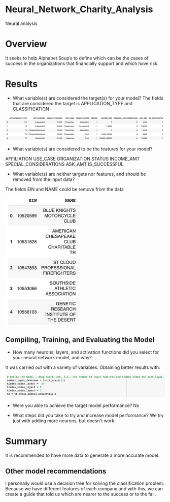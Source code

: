# Neural_Network_Charity_Analysis
Neural analysis

# Overview
It seeks to help Alphabet Soup’s to define which can be the cases of success in the organizations that financially support and which have risk

# Results

- What variable(s) are considered the target(s) for your model?
The fields that are considered the target is APPLICATION_TYPE and CLASSIFICATION

![alt text](Resources/2.png)

- What variable(s) are considered to be the features for your model?

AFFILIATION
USE_CASE
ORGANIZATION
STATUS
INCOME_AMT
SPECIAL_CONSIDERATIONS
ASK_AMT
IS_SUCCESSFUL

- What variable(s) are neither targets nor features, and should be removed from the input data?

The fields EIN and NAME could be remove from the data

![alt text](Resources/3.png)

## Compiling, Training, and Evaluating the Model

- How many neurons, layers, and activation functions did you select for your neural network model, and why?

It was carried out with a variety of variables. Obtaining better results with:

![alt text](Resources/5.png)


- Were you able to achieve the target model performance?
No


- What steps did you take to try and increase model performance?
We try just with adding more neurons, but doesn't work.


# Summary

It is recommended to have more data to generate a more accurate model.

## Other model recommendations

I personally would use a decision tree for solving the classification problem. Because we have different features of each company and with this, we can create a guide that told us which are nearer to the success or to the fail. 

